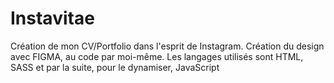 # Instavitae
Création de mon CV/Portfolio dans l'esprit de Instagram.
Création du design avec FIGMA, au code par moi-même.
Les langages utilisés sont HTML, SASS et par la suite, pour le dynamiser, JavaScript
